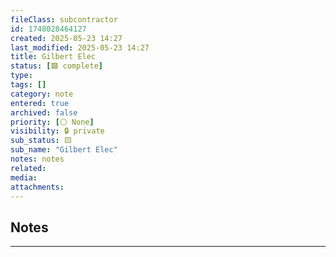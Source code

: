 ```yaml
---
fileClass: subcontractor
id: 1748028464127
created: 2025-05-23 14:27
last_modified: 2025-05-23 14:27
title: Gilbert Elec
status: [🟩 complete]
type: 
tags: []
category: note
entered: true
archived: false
priority: [⚪ None]
visibility: 🔒 private
sub_status: 🟨
sub_name: "Gilbert Elec"
notes: notes
related: 
media: 
attachments:
---
```


## Notes
---

